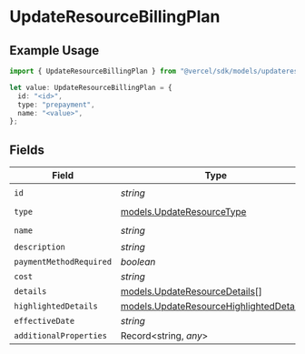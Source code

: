 # UpdateResourceBillingPlan

## Example Usage

```typescript
import { UpdateResourceBillingPlan } from "@vercel/sdk/models/updateresourceop.js";

let value: UpdateResourceBillingPlan = {
  id: "<id>",
  type: "prepayment",
  name: "<value>",
};
```

## Fields

| Field                                                                                      | Type                                                                                       | Required                                                                                   | Description                                                                                |
| ------------------------------------------------------------------------------------------ | ------------------------------------------------------------------------------------------ | ------------------------------------------------------------------------------------------ | ------------------------------------------------------------------------------------------ |
| `id`                                                                                       | *string*                                                                                   | :heavy_check_mark:                                                                         | N/A                                                                                        |
| `type`                                                                                     | [models.UpdateResourceType](../models/updateresourcetype.md)                               | :heavy_check_mark:                                                                         | N/A                                                                                        |
| `name`                                                                                     | *string*                                                                                   | :heavy_check_mark:                                                                         | N/A                                                                                        |
| `description`                                                                              | *string*                                                                                   | :heavy_minus_sign:                                                                         | N/A                                                                                        |
| `paymentMethodRequired`                                                                    | *boolean*                                                                                  | :heavy_minus_sign:                                                                         | N/A                                                                                        |
| `cost`                                                                                     | *string*                                                                                   | :heavy_minus_sign:                                                                         | N/A                                                                                        |
| `details`                                                                                  | [models.UpdateResourceDetails](../models/updateresourcedetails.md)[]                       | :heavy_minus_sign:                                                                         | N/A                                                                                        |
| `highlightedDetails`                                                                       | [models.UpdateResourceHighlightedDetails](../models/updateresourcehighlighteddetails.md)[] | :heavy_minus_sign:                                                                         | N/A                                                                                        |
| `effectiveDate`                                                                            | *string*                                                                                   | :heavy_minus_sign:                                                                         | N/A                                                                                        |
| `additionalProperties`                                                                     | Record<string, *any*>                                                                      | :heavy_minus_sign:                                                                         | N/A                                                                                        |